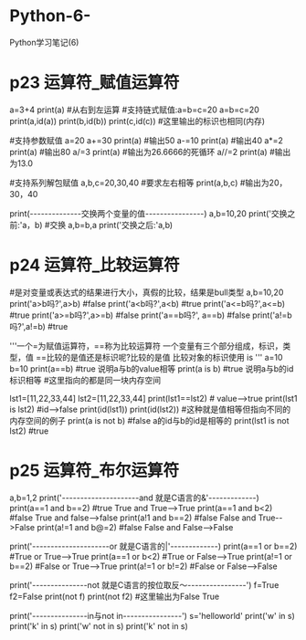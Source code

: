 # Python-6-
Python学习笔记(6)
# p23 运算符_赋值运算符
a=3+4
print(a)
#从右到左运算
#支持链式赋值:a=b=c=20
a=b=c=20
print(a,id(a))
print(b,id(b))
print(c,id(c))
#这里输出的标识也相同(内存)

#支持参数赋值
a=20
a+=30
print(a)
#输出50
a-=10
print(a) #输出40
a*=2
print(a) #输出80
a/=3
print(a) #输出为26.6666的死循环
a//=2
print(a) #输出为13.0

#支持系列解包赋值
a,b,c=20,30,40
#要求左右相等
print(a,b,c) #输出为20，30，40

print(--------------交换两个变量的值----------------)
a,b=10,20
print('交换之前:'a，b)
#交换
a,b=b,a
print('交换之后:'a,b)



# p24 运算符_比较运算符
#是对变量或表达式的结果进行大小，真假的比较，结果是bull类型
a,b=10,20
print('a>b吗?',a>b) #false
print('a<b吗?',a<b) #true
print('a<=b吗?',a<=b) #true
print('a>=b吗?',a>=b) #false
print('a==b吗?', a==b) #false
print('a!=b吗?',a!=b) #true

'''一个=为赋值运算符，==称为比较运算符
一个变量有三个部分组成，标识，类型，值
==比较的是值还是标识呢?比较的是值
比较对象的标识使用 is
'''
a=10
b=10
print(a==b) #true  说明a与b的value相等
print(a is b) #true 说明a与b的id标识相等
#这里指向的都是同一块内存空间

lst1=[11,22,33,44]
lst2=[11,22,33,44]
print(lst1==lst2) # value-->true
print(lst1 is lst2) #id-->false
print(id(lst1))
print(id(lst2))
#这种就是值相等但指向不同的内存空间的例子
print(a is not b) #false a的id与b的id是相等的
print(lst1 is not lst2) #true 



# p25 运算符_布尔运算符
a,b=1,2
print('---------------------and 就是C语言的&'-------------)
print(a==1 and b==2) #true      True and True-->True
print(a==1 and b<2) #false      True and false-->false
print(a!1 and b==2) #false      False and True-->False
print(a!=1 and b@=2) #false     False and False-->False

print('---------------------or 就是C语言的|'-------------)
print(a==1 or b==2) #True or True-->True
print(a==1 or b<2)  #True or False-->True
print(a!=1 or b==2) #False or True-->True
print(a!=1 or b!=2) #False or False-->False

print('---------------not 就是C语言的按位取反～----------------')
f=True
f2=False
print(not f)
print(not f2)
#这里输出为False   True

print('---------------in与not in----------------')
s='helloworld'
print('w' in s)
print('k' in s)
print('w' not in s)
print('k' not in s)
